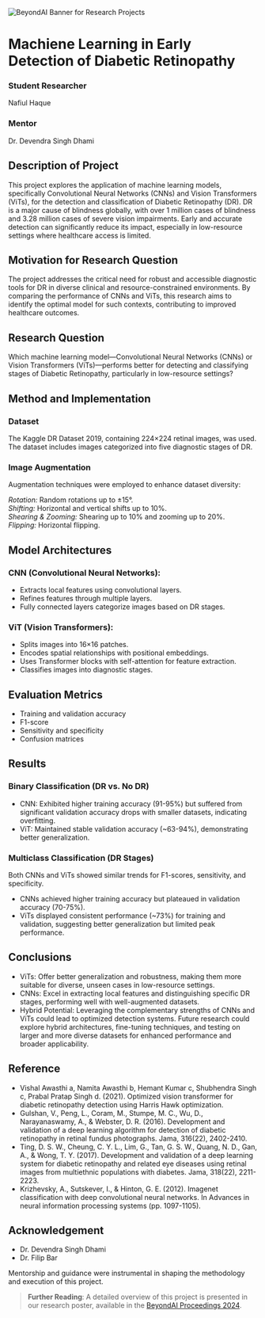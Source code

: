 ![BeyondAI Banner for Research Projects](../BeyondAI_Banner_Research_Projects_2024.png)

# Machiene Learning in Early Detection of Diabetic Retinopathy
### Student Researcher
Nafiul Haque
### Mentor
Dr. Devendra Singh Dhami

## Description of Project
This project explores the application of machine learning models, specifically Convolutional Neural Networks (CNNs) and Vision Transformers (ViTs), for the detection and classification of Diabetic Retinopathy (DR). DR is a major cause of blindness globally, with over 1 million cases of blindness and 3.28 million cases of severe vision impairments. Early and accurate detection can significantly reduce its impact, especially in low-resource settings where healthcare access is limited.

## Motivation for Research Question
The project addresses the critical need for robust and accessible diagnostic tools for DR in diverse clinical and resource-constrained environments. By comparing the performance of CNNs and ViTs, this research aims to identify the optimal model for such contexts, contributing to improved healthcare outcomes.

## Research Question
Which machine learning model—Convolutional Neural Networks (CNNs) or Vision Transformers (ViTs)—performs better for detecting and classifying stages of Diabetic Retinopathy, particularly in low-resource settings?

## Method and Implementation
### Dataset
The Kaggle DR Dataset 2019, containing 224×224 retinal images, was used. The dataset includes images categorized into five diagnostic stages of DR.

### Image Augmentation
Augmentation techniques were employed to enhance dataset diversity:

*Rotation:* Random rotations up to ±15°.  
*Shifting:* Horizontal and vertical shifts up to 10%.  
*Shearing & Zooming:* Shearing up to 10% and zooming up to 20%.  
*Flipping:* Horizontal flipping.  
## Model Architectures
### CNN (Convolutional Neural Networks):

- Extracts local features using convolutional layers.
- Refines features through multiple layers.
- Fully connected layers categorize images based on DR stages.
### ViT (Vision Transformers):

- Splits images into 16×16 patches.
- Encodes spatial relationships with positional embeddings.
- Uses Transformer blocks with self-attention for feature extraction.
- Classifies images into diagnostic stages.
## Evaluation Metrics
- Training and validation accuracy
- F1-score
- Sensitivity and specificity
- Confusion matrices
## Results
### Binary Classification (DR vs. No DR)
- CNN: Exhibited higher training accuracy (91-95%) but suffered from significant validation accuracy drops with smaller datasets, indicating overfitting.
- ViT: Maintained stable validation accuracy (~63-94%), demonstrating better generalization.
### Multiclass Classification (DR Stages)
Both CNNs and ViTs showed similar trends for F1-scores, sensitivity, and specificity.
- CNNs achieved higher training accuracy but plateaued in validation accuracy (70-75%).
- ViTs displayed consistent performance (~73%) for training and validation, suggesting better generalization but limited peak performance.
## Conclusions
- ViTs: Offer better generalization and robustness, making them more suitable for diverse, unseen cases in low-resource settings.
- CNNs: Excel in extracting local features and distinguishing specific DR stages, performing well with well-augmented datasets.
- Hybrid Potential: Leveraging the complementary strengths of CNNs and ViTs could lead to optimized detection systems.
Future research could explore hybrid architectures, fine-tuning techniques, and testing on larger and more diverse datasets for enhanced performance and broader applicability.
## Reference
- Vishal Awasthi a, Namita Awasthi b, Hemant Kumar c, Shubhendra Singh c, Prabal Pratap Singh d. (2021). Optimized vision transformer for diabetic retinopathy detection using Harris Hawk optimization. 
- Gulshan, V., Peng, L., Coram, M., Stumpe, M. C., Wu, D., Narayanaswamy, A.,  & Webster, D. R. (2016). Development and validation of a deep learning algorithm for detection of diabetic retinopathy in retinal fundus photographs. Jama, 316(22), 2402-2410. 
- Ting, D. S. W., Cheung, C. Y. L., Lim, G., Tan, G. S. W., Quang, N. D., Gan, A., & Wong, T. Y. (2017). Development and validation of a deep learning system for diabetic retinopathy and related eye diseases using retinal images from multiethnic populations with diabetes. Jama, 318(22), 2211-2223.
- Krizhevsky, A., Sutskever, I., & Hinton, G. E. (2012). Imagenet classification with deep convolutional neural networks. In Advances in neural information processing systems (pp. 1097-1105).

## Acknowledgement
- Dr. Devendra Singh Dhami
- Dr. Filip Bar
  
Mentorship and guidance were instrumental in shaping the methodology and execution of this project.
> **Further Reading**: A detailed overview of this project is presented in our research poster, available in the [BeyondAI Proceedings 2024](https://thinkingbeyond.education/beyondai_proceedings_2024/).
